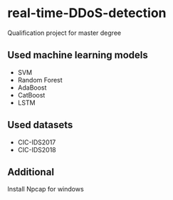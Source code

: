 # real-time-DDoS-detection

Qualification project for master degree

## Used machine learning models
* SVM
* Random Forest
* AdaBoost
* CatBoost
* LSTM

## Used datasets

* CIC-IDS2017
* CIC-IDS2018

## Additional

Install Npcap for windows

